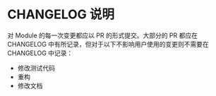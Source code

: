 # CHANGELOG 说明

对 Module 的每一次变更都应以 PR 的形式提交。大部分的 PR 都应在 CHANGELOG 中有所记录，但对于以下不影响用户使用的变更则不需要在 CHANGELOG 中记录：

* 修改测试代码
* 重构
* 修改文档

